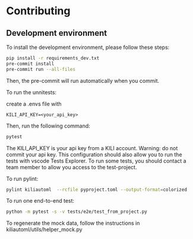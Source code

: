 # Contributing

## Development environment

To install the development environment, please follow these steps:
```bash
pip install -r requirements_dev.txt
pre-commit install
pre-commit run --all-files
```

Then, the pre-commit will run automatically when you commit.



To run the unnitests:

create a .envs file with

```
KILI_API_KEY=<your_api_key>
```

Then, run the following command:

```bash
pytest
```

The KILI_API_KEY is your api key from a KILI account.
Warning: do not commit your api key.
This configuration should also allow you to run the tests with vscode Tests Explorer.
To run some tests, you should contact a team member to allow you access to the test-project.


To run pylint:

```bash
pylint kiliautoml  --rcfile pyproject.toml --output-format=colorized
```

To run one end-to-end test:

```bash
python -m pytest -s -v tests/e2e/test_from_project.py
```


To regenerate the mock data, follow the instructions in kiliautoml/utils/helper_mock.py

